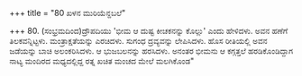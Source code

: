 +++
title = "80 ಖಳನ ಮುರಿಯೆನ್ದಬಲೆ"

+++
80. (ಸಂಭ್ರಮದಿಂದ)ದ್ರೌಪದಿಯು 'ಭೀಮ ಆ ದುಷ್ಟ ಕೀಚಕನನ್ನು ಕೊಲ್ಲು' ಎಂದು ಹೇಳಿದಳು. ಅವನ ಹಣೆಗೆ ತಿಲಕವನ್ನಿಟ್ಟಳು. ಮಂತ್ರಾಕ್ಷತೆಯನ್ನು ಎರಚಿದಳು. ಸುಗಂಧ ದ್ರವ್ಯವನ್ನು ಲೇಪಿಸಿದಳು. ಹೊಸ ರೀತಿಯಲ್ಲಿ ಅವನ ಜಡೆಯನ್ನು ಬಾಚಿ ಅಲಂಕರಿಸಿದಳು. ಆ ಭುಜಬಲನನ್ನು ಹರಸಿದಳು. ಅನಂತರ ಭೀಮನು ಆ ಕಗ್ಗತ್ತಲೆ ಹರಡಿಕೊಂಡಿದ್ದಾಗ ನಾಟ್ಯ ಮಂದಿರದ ಮಧ್ಯದಲ್ಲಿದ್ದ ರತ್ನ ಖಚಿತ ಮಂಚದ ಮೇಲೆ ಮಲಗಿಕೊಂಡ"